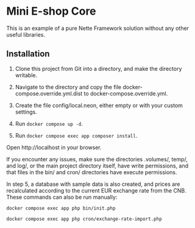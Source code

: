 # Mini E-shop Core

This is an example of a pure Nette Framework solution without any other useful libraries.

## Installation

1. Clone this project from Git into a directory, and make the directory writable.

2. Navigate to the directory and copy the file docker-compose.override.yml.dist to docker-compose.override.yml.

3. Create the file config/local.neon, either empty or with your custom settings.

4. Run `docker compose up -d`.

5. Run `docker compose exec app composer install`.

Open http://localhost
in your browser.

If you encounter any issues, make sure the directories .volumes/, temp/, and log/, or the main project directory itself, have write permissions, and that files in the bin/ and cron/ directories have execute permissions.

In step 5, a database with sample data is also created, and prices are recalculated according to the current EUR exchange rate from the CNB.
These commands can also be run manually:

`docker compose exec app php bin/init.php`

`docker compose exec app php cron/exchange-rate-import.php`
